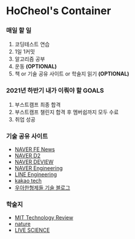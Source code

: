 <h1>HoCheol's Container</h1>

<h3>매일 할 일</h3>
<ol>
    <li>코딩테스트 연습</li>
    <li>1일 1커밋</li>
    <li>알고리즘 공부</li>
    <li>운동 <b>(OPTIONAL)</b></li>
    <li>책 or 기술 공유 사이트 or 학술지 읽기 <b>(OPTIONAL)</b></li>
</ol>

<h3>2021년 하반기 내가 이뤄야 할 GOALS</h3>
<ol>
    <li>부스트캠프 최종 합격</li>
    <li>부스트캠프 챌린지 합격 후 멤버쉽까지 모두 수료</li>
    <li>취업 성공</li>
</ol>

<h3>기술 공유 사이트</h3>
<ul>
	<li><a href="https://github.com/naver/fe-news">NAVER FE News</a><br></li>
	<li><a href="https://d2.naver.com/home">NAVER D2</a></li>
	<li><a href="https://deview.kr/2020">NAVER DEVIEW</a></li>
	<li><a href="https://tv.naver.com/naverd2">NAVER Engineering</a></li>
	<li><a href="https://engineering.linecorp.com/ko/blog/">LINE Engineering</a></li>
	<li><a href="https://tech.kakao.com/blog/">kakao tech</a></li>
	<li><a href="https://woowabros.github.io">우아한형제들 기술 블로그</a></li>
</ul>

<h3>학술지</h3>
<ul>
	<li><a href="https://www.technologyreview.com">MIT Technology Review</a></li>
	<li><a href="https://www.nature.com">nature</a></li>
	<li><a href="https://www.livescience.com">LIVE SCIENCE</a></li>
</ul>
